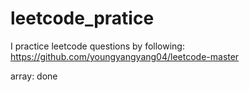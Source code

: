 # leetcode_pratice


I practice leetcode questions by following: https://github.com/youngyangyang04/leetcode-master

array: done
